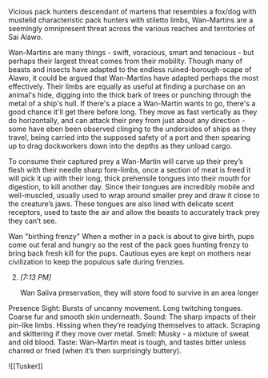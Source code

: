 Vicious pack hunters descendant of martens that resembles a fox/dog with mustelid characteristic pack hunters with stiletto limbs, Wan-Martins are a seemingly omnipresent threat across the various reaches and territories of Sai Alawo.

Wan-Martins are many things - swift, voracious, smart and tenacious - but perhaps their largest threat comes from their mobility. Though many of beasts and insects have adapted to the endless ruined-borough-scape of Alawo, it could be argued that Wan-Martins have adapted perhaps the most effectively. Their limbs are equally as useful at finding a purchase on an animal's hide, digging into the thick bark of trees or punching through the metal of a ship's hull. If there's a place a Wan-Martin wants to go, there's a good chance it'll get there before long. They move as fast vertically as they do horizontally, and can attack their prey from just about any direction - some have eben been observed clinging to the undersides of ships as they travel, being carried into the supposed safety of a port and then spearing up to drag dockworkers down into the depths as they unload cargo.

To consume their captured prey a Wan-Martin will carve up their prey’s flesh with their needle sharp fore-limbs, once a section of meat is freed it will pick it up with their long, thick prehensile tongues into their mouth for digestion, to kill another day. Since their tongues are incredibly mobile and well-muscled, usually used to wrap around smaller prey and draw it close to the creature’s jaws. These tongues are also lined with delicate scent receptors, used to taste the air and allow the beasts to accurately track prey they can’t see.

Wan "birthing frenzy" When a mother in a pack is about to give birth, pups come out feral and hungry so the rest of the pack goes hunting frenzy to bring back fresh kill for the pups. Cautious eyes are kept on mothers near civilization to keep the populous safe during frenzies.
    
2.  _[_7:13 PM_]_
    
    Wan Saliva preservation, they will store food to survive in an area longer

Presence 
Sight: Bursts of uncanny movement. Long twitching tongues. Coarse fur and smooth skin underneath. 
Sound: The sharp impacts of their pin-like limbs. Hissing when they’re readying themselves to attack. Scraping and skittering if they move over metal. 
Smell: Musky - a mixture of sweat and old blood. 
Taste: Wan-Martin meat is tough, and tastes bitter unless charred or fried (when it’s then surprisingly buttery).

![[Tusker]]